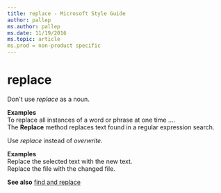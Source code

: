 ```yaml
---
title: replace - Microsoft Style Guide
author: pallep
ms.author: pallep
ms.date: 11/19/2016
ms.topic: article
ms.prod = non-product specific
---
```


# replace

Don't use *replace* as a noun.

**Examples**  
To replace all instances of a word or phrase at one time ....  
The **Replace** method replaces text found in a regular expression search.

Use *replace* instead of *overwrite*.

**Examples**  
Replace the selected text with the new text.   
Replace the file with the changed file.

**See also** [find and replace](/style-guide/a-z-word-list-term-collections/f/find-replace)
